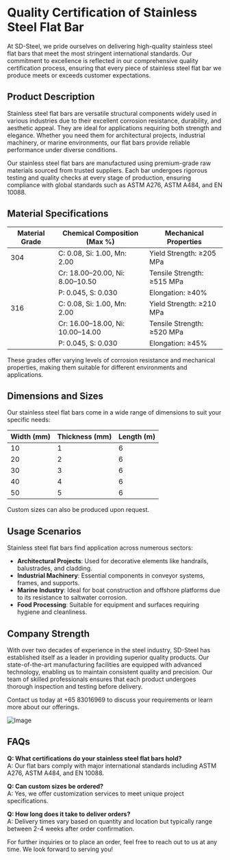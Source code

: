 # Quality Certification of Stainless Steel Flat Bar

At SD-Steel, we pride ourselves on delivering high-quality stainless steel flat bars that meet the most stringent international standards. Our commitment to excellence is reflected in our comprehensive quality certification process, ensuring that every piece of stainless steel flat bar we produce meets or exceeds customer expectations.

## Product Description

Stainless steel flat bars are versatile structural components widely used in various industries due to their excellent corrosion resistance, durability, and aesthetic appeal. They are ideal for applications requiring both strength and elegance. Whether you need them for architectural projects, industrial machinery, or marine environments, our flat bars provide reliable performance under diverse conditions.

Our stainless steel flat bars are manufactured using premium-grade raw materials sourced from trusted suppliers. Each bar undergoes rigorous testing and quality checks at every stage of production, ensuring compliance with global standards such as ASTM A276, ASTM A484, and EN 10088.

## Material Specifications

| **Material Grade** | **Chemical Composition (Max %)** | **Mechanical Properties**         |
|--------------------|----------------------------------|-----------------------------------|
| 304                | C: 0.08, Si: 1.00, Mn: 2.00      | Yield Strength: ≥205 MPa         |
|                    | Cr: 18.00–20.00, Ni: 8.00–10.50 | Tensile Strength: ≥515 MPa       |
|                    | P: 0.045, S: 0.030               | Elongation: ≥40%                  |
| 316                | C: 0.08, Si: 1.00, Mn: 2.00      | Yield Strength: ≥210 MPa         |
|                    | Cr: 16.00–18.00, Ni: 10.00–14.00 | Tensile Strength: ≥520 MPa       |
|                    | P: 0.045, S: 0.030               | Elongation: ≥45%                  |

These grades offer varying levels of corrosion resistance and mechanical properties, making them suitable for different environments and applications.

## Dimensions and Sizes

Our stainless steel flat bars come in a wide range of dimensions to suit your specific needs:

| **Width (mm)** | **Thickness (mm)** | **Length (m)** |
|----------------|--------------------|----------------|
| 10             | 1                 | 6              |
| 20             | 2                 | 6              |
| 30             | 3                 | 6              |
| 40             | 4                 | 6              |
| 50             | 5                 | 6              |

Custom sizes can also be produced upon request.

## Usage Scenarios

Stainless steel flat bars find application across numerous sectors:

- **Architectural Projects**: Used for decorative elements like handrails, balustrades, and cladding.
- **Industrial Machinery**: Essential components in conveyor systems, frames, and supports.
- **Marine Industry**: Ideal for boat construction and offshore platforms due to its resistance to saltwater corrosion.
- **Food Processing**: Suitable for equipment and surfaces requiring hygiene and cleanliness.

## Company Strength

With over two decades of experience in the steel industry, SD-Steel has established itself as a leader in providing superior quality products. Our state-of-the-art manufacturing facilities are equipped with advanced technology, enabling us to maintain consistent quality and precision. Our team of skilled professionals ensures that each product undergoes thorough inspection and testing before delivery.

Contact us today at +65 83016969 to discuss your requirements or learn more about our offerings.

![Image](https://github.com/user-attachments/assets/2567258e-e124-4816-932d-1809bd27ef0b)

## FAQs

**Q: What certifications do your stainless steel flat bars hold?**  
A: Our flat bars comply with major international standards including ASTM A276, ASTM A484, and EN 10088.

**Q: Can custom sizes be ordered?**  
A: Yes, we offer customization services to meet unique project specifications.

**Q: How long does it take to deliver orders?**  
A: Delivery times vary based on quantity and location but typically range between 2-4 weeks after order confirmation.

For further inquiries or to place an order, feel free to reach out to us at any time. We look forward to serving you!